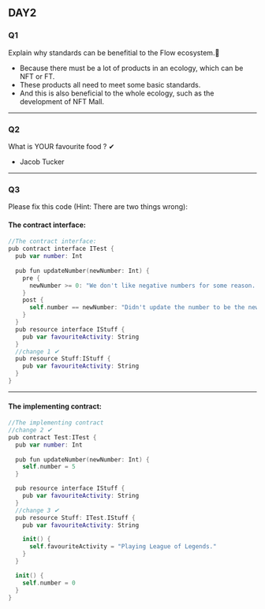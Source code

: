 ## DAY2

### Q1
Explain why standards can be benefitial to the Flow ecosystem.🍕
- Because there must be a lot of products in an ecology, which can be NFT or FT.
- These products all need to meet some basic standards.
- And this is also beneficial to the whole ecology, such as the development of NFT Mall.

---

### Q2
What is YOUR favourite food ? ✔
- Jacob Tucker
---

### Q3
Please fix this code (Hint: There are two things wrong):

#### The contract interface:
```swift
//The contract interface:
pub contract interface ITest {
  pub var number: Int
  
  pub fun updateNumber(newNumber: Int) {
    pre {
      newNumber >= 0: "We don't like negative numbers for some reason. We're mean."
    }
    post {
      self.number == newNumber: "Didn't update the number to be the new number."
    }
  }
  pub resource interface IStuff {
    pub var favouriteActivity: String
  }
  //change 1 ✔
  pub resource Stuff:IStuff {
    pub var favouriteActivity: String
  }
}
```
---
#### The implementing contract:
```swift
//The implementing contract
//change 2 ✔
pub contract Test:ITest {
  pub var number: Int
  
  pub fun updateNumber(newNumber: Int) {
    self.number = 5
  }

  pub resource interface IStuff {
    pub var favouriteActivity: String
  }
  //change 3 ✔
  pub resource Stuff: ITest.IStuff {
    pub var favouriteActivity: String

    init() {
      self.favouriteActivity = "Playing League of Legends."
    }
  }

  init() {
    self.number = 0
  }
}
```
